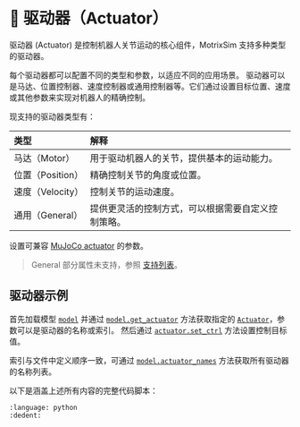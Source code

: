 # 🔋 驱动器（Actuator）

驱动器 (Actuator) 是控制机器人关节运动的核心组件，MotrixSim 支持多种类型的驱动器。

每个驱动器都可以配置不同的类型和参数，以适应不同的应用场景。
驱动器可以是马达、位置控制器、速度控制器或通用控制器等。它们通过设置目标位置、速度或其他参数来实现对机器人的精确控制。

现支持的驱动器类型有：

| 类型             | 解释                                               |
| :--------------- | :------------------------------------------------- |
| 马达（Motor）    | 用于驱动机器人的关节，提供基本的运动能力。         |
| 位置（Position） | 精确控制关节的角度或位置。                         |
| 速度（Velocity） | 控制关节的运动速度。                               |
| 通用（General）  | 提供更灵活的控制方式，可以根据需要自定义控制策略。 |

设置可兼容 [MuJoCo actuator](https://mujoco.readthedocs.io/en/stable/XMLreference.html#actuator) 的参数。

> General 部分属性未支持，参照 [支持列表](../getting_started/mjcf.md#actuator)。

## 驱动器示例

首先加载模型 [`model`] 并通过 [`model.get_actuator`] 方法获取指定的 [`Actuator`]，参数可以是驱动器的名称或索引。
然后通过 [`actuator.set_ctrl`] 方法设置控制目标值。

索引与文件中定义顺序一致，可通过 [`model.actuator_names`] 方法获取所有驱动器的名称列表。

以下是涵盖上述所有内容的完整代码脚本：

```{literalinclude} ../../../../examples/actuator.py
:language: python
:dedent:
```

[`Actuator`]: motrixsim.Actuator
[`model`]: motrixsim.SceneModel
[`model.get_actuator`]: motrixsim.SceneModel.get_actuator
[`actuator.set_ctrl`]: motrixsim.Actuator.set_ctrl
[`model.actuator_names`]: motrixsim.SceneModel.actuator_names
